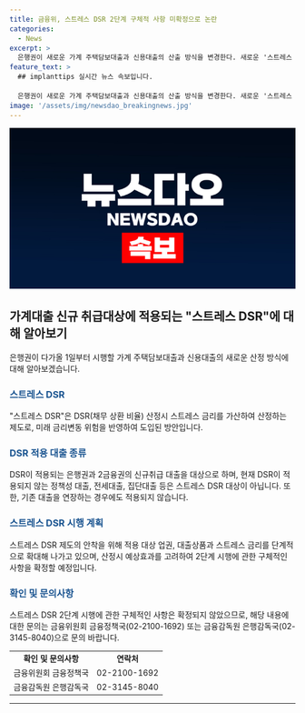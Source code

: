 ```yaml
---
title: 금융위, 스트레스 DSR 2단계 구체적 사항 미확정으로 논란
categories:
  - News
excerpt: >
  은행권이 새로운 가계 주택담보대출과 신용대출의 산출 방식을 변경한다. 새로운 '스트레스 DSR' 방식은 미래 금리변동 위험을 반영하여 대출한도를 결정하는데, 이로써 대출 신청자들의 이자 부담이 늘어날 가능성이 있다. 향후 2단계 시행에 대한 구체적인 내용은 미정이지만, 가계부채에 대한 안정적인 관리를 유도하기 위해 시행될 예정이다.
feature_text: >
  ## implanttips 실시간 뉴스 속보입니다.

  은행권이 새로운 가계 주택담보대출과 신용대출의 산출 방식을 변경한다. 새로운 '스트레스 DSR' 방식은 미래 금리변동 위험을 반영하여 대출한도를 결정하는데, 이로써 대출 신청자들의 이자 부담이 늘어날 가능성이 있다. 향후 2단계 시행에 대한 구체적인 내용은 미정이지만, 가계부채에 대한 안정적인 관리를 유도하기 위해 시행될 예정이다.
image: '/assets/img/newsdao_breakingnews.jpg'
---
```


<p><img src="/assets/img/newsdao_breakingnews.jpg" alt="implanttips 속보" /></p>

<h2 data-ke-size="size26">가계대출 신규 취급대상에 적용되는 "스트레스 DSR"에 대해 알아보기</h2>

<p data-ke-size="size16">은행권이 다가올 1일부터 시행할 가계 주택담보대출과 신용대출의 새로운 산정 방식에 대해 알아보겠습니다.</p>

<h3><b><span style="color: #1a5490;">스트레스 DSR</span></b></h3>

<p data-ke-size="size16">"스트레스 DSR"은 DSR(채무 상환 비율) 산정시 스트레스 금리를 가산하여 산정하는 제도로, 미래 금리변동 위험을 반영하여 도입된 방안입니다.</p>

<h3><b><span style="color: #1a5490;">DSR 적용 대출 종류</span></b></h3>

<p data-ke-size="size16">DSR이 적용되는 은행권과 2금융권의 신규취급 대출을 대상으로 하며, 현재 DSR이 적용되지 않는 정책성 대출, 전세대출, 집단대출 등은 스트레스 DSR 대상이 아닙니다. 또한, 기존 대출을 연장하는 경우에도 적용되지 않습니다.</p>

<h3><b><span style="color: #1a5490;">스트레스 DSR 시행 계획</span></b></h3>

<p data-ke-size="size16">스트레스 DSR 제도의 안착을 위해 적용 대상 업권, 대출상품과 스트레스 금리를 단계적으로 확대해 나가고 있으며, 산정시 예상효과를 고려하여 2단계 시행에 관한 구체적인 사항을 확정할 예정입니다.</p>

<h3><b><span style="color: #1a5490;">확인 및 문의사항</span></b></h3>

<p data-ke-size="size16">스트레스 DSR 2단계 시행에 관한 구체적인 사항은 확정되지 않았으므로, 해당 내용에 대한 문의는 금융위원회 금융정책국(02-2100-1692) 또는 금융감독원 은행감독국(02-3145-8040)으로 문의 바랍니다.</p>

<table>
    <tr>
        <td style="text-align: center; height: 17px;"><b>확인 및 문의사항</b></td>
        <td style="text-align: center; height: 17px;"><b>연락처</b></td>
    </tr>
    <tr>
        <td style="text-align: center; height: 17px;">금융위원회 금융정책국</td>
        <td style="text-align: center; height: 17px;">02-2100-1692</td>
    </tr>
    <tr>
        <td style="text-align: center; height: 17px;">금융감독원 은행감독국</td>
        <td style="text-align: center; height: 17px;">02-3145-8040</td>
    </tr>
</table>

<p><hr></p>

